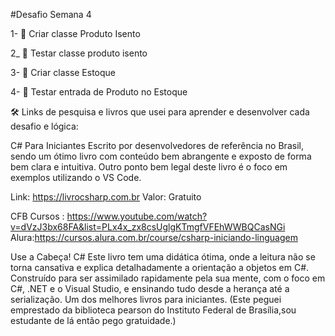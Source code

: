  #Desafio Semana 4 

1- 📁 Criar classe Produto Isento

2_ 📁 Testar classe produto isento

3- 📁 Criar classe Estoque

4- 📁 Testar entrada de Produto no Estoque

🛠️ Links de pesquisa e livros que usei para aprender e desenvolver cada desafio e lógica:

C# Para Iniciantes Escrito por desenvolvedores de referência no Brasil, sendo um ótimo livro com conteúdo bem abrangente e exposto de forma bem clara e intuitiva. Outro ponto bem legal deste livro é o foco em exemplos utilizando o VS Code.

Link: https://livrocsharp.com.br
Valor: Gratuito

 CFB Cursos : https://www.youtube.com/watch?v=dVzJ3bx68FA&list=PLx4x_zx8csUglgKTmgfVFEhWWBQCasNGi
 Alura:https://cursos.alura.com.br/course/csharp-iniciando-linguagem


 Use a Cabeça! C#
Este livro tem uma didática ótima, onde a leitura não se torna cansativa e explica detalhadamente a orientação a objetos em C#. Construído para ser assimilado rapidamente pela sua mente, com o foco em C#, .NET e o Visual Studio, e ensinando tudo desde a herança até a serialização. Um dos melhores livros para iniciantes. (Este peguei emprestado da biblioteca pearson do Instituto Federal de Brasília,sou estudante de lá então pego gratuidade.)
